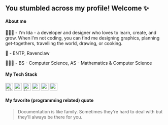 ##  You stumbled across my profile! Welcome ✨

#### About me 
👩🏻‍💻 - I'm Ida - a developer and designer who loves to learn, create, and grow. When I'm not coding, you can find me designing graphics, planning get-togethers, travelling the world, drawing, or cooking.

🌸 - ENTP, Ravenclaw

👩🏻‍🎓 - BS - Computer Science, AS - Mathematics & Computer Science

#### My Tech Stack

<img width="24px" alt="HTML5" src="https://user-images.githubusercontent.com/36140849/97772550-93007800-1b05-11eb-99dc-e5ca02c928e0.png" />
<img width="24px" src="https://user-images.githubusercontent.com/36140849/97772552-93990e80-1b05-11eb-97bd-53229e84b914.png" />
<img width="24px" alt="NodeJS" src="https://user-images.githubusercontent.com/36140849/97772467-bd9e0100-1b04-11eb-8cad-3e5e2518f331.png" />
<img width="24px" src="https://user-images.githubusercontent.com/36140849/97772525-651b3380-1b05-11eb-8694-d3f6afba9dbf.png" />
<img width="24px" src="https://user-images.githubusercontent.com/36140849/97772584-c3e0ad00-1b05-11eb-9304-127cffd91ab0.png" />
<img width="24px" src="https://user-images.githubusercontent.com/36140849/97772202-01433b80-1b02-11eb-9c52-579895a18ad1.png" />



#### My favorite (programming related) quote 
> Documentation is like family. Sometimes they're hard to deal with but they'll always be there for you.





